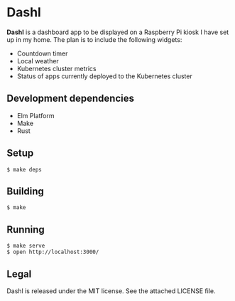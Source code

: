 # Dashl

**Dashl** is a dashboard app to be displayed on a Raspberry Pi kiosk I have set up in my home.
The plan is to include the following widgets:

* Countdown timer
* Local weather
* Kubernetes cluster metrics
* Status of apps currently deployed to the Kubernetes cluster

## Development dependencies

* Elm Platform
* Make
* Rust

## Setup

```
$ make deps
```

## Building

```
$ make
```

## Running

```
$ make serve
$ open http://localhost:3000/
```

## Legal

Dashl is released under the MIT license.
See the attached LICENSE file.
